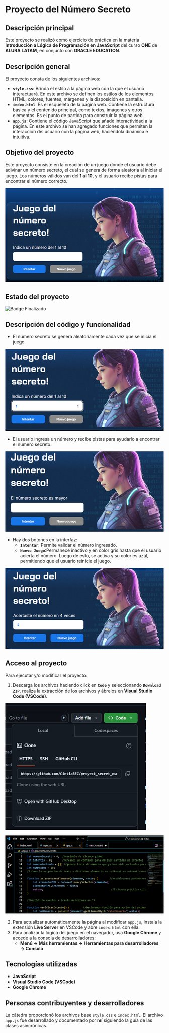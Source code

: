 # Proyecto del Número Secreto

## Descripción principal

Este proyecto se realizó como ejercicio de práctica en la materia **Introducción a Lógica de Programación en JavaScript** del curso **ONE** de **ALURA LATAM**, en conjunto con **ORACLE EDUCATION**.

## Descripción general

El proyecto consta de los siguientes archivos:

- **`style.css`**: Brinda el estilo a la página web con la que el usuario interactuará. En este archivo se definen los estilos de los elementos HTML, colores, fuentes, márgenes y la disposición en pantalla.
- **`index.html`**: Es el esqueleto de la página web. Contiene la estructura básica y el contenido principal, como textos, imágenes y otros elementos. Es el punto de partida para construir la página web.
- **`app.js`**: Contiene el código JavaScript que añade interactividad a la página. En este archivo se han agregado funciones que permiten la interacción del usuario con la página web, haciéndola dinámica e intuitiva.

## Objetivo del proyecto

Este proyecto consiste en la creación de un juego donde el usuario debe adivinar un número secreto, el cual se genera de forma aleatoria al iniciar el juego. Los números válidos van del **1 al 10**, y el usuario recibe pistas para encontrar el número correcto.

![alt text](image.png)

## Estado del proyecto
   ![Badge Finalizado](https://img.shields.io/badge/STATUS-%20FINALIZADO-GREEN)

## Descripción del código y funcionalidad

- El número secreto se genera aleatoriamente cada vez que se inicia el juego.

![alt text](image-1.png)

- El usuario ingresa un número y recibe pistas para ayudarlo a encontrar el número secreto.

![alt text](image-2.png)

- Hay dos botones en la interfaz:
  - **`Intentar`**: Permite validar el número ingresado.
  - **`Nuevo Juego`**:Permanece inactivo y en color gris hasta que el usuario acierta el número. Luego de esto, se activa y su color es azúl, permitiendo que el usuario reinicie el juego.

![alt text](image-3.png)

## Acceso al proyecto

Para ejecutar y/o modificar el proyecto:

1. Descarga los archivos haciendo click en **`Code`** y seleccionando **`Download ZIP`**, realiza la extracción de los archivos y ábrelos en **Visual Studio Code (VSCode)**.

![alt text](image-4.png)

![alt text](image-5.png)

2. Para actualizar automáticamente la página al modificar `app.js`, instala la extensión **Live Server** en VSCode y abre `index.html` con ella.
3. Para analizar la lógica del juego en el navegador, usa **Google Chrome** y accede a la consola de desarrolladores:
   - **Menú → Más herramientas → Herramientas para desarrolladores → Consola**

## Tecnologías utilizadas

- **JavaScript**
- **Visual Studio Code (VSCode)**
- **Google Chrome**

## Personas contribuyentes y desarrolladores

La cátedra proporcionó los archivos base `style.css` e `index.html`. El archivo `app.js` fue desarrollado y documentado por **mí** siguiendo la guía de las clases asincrónicas.
